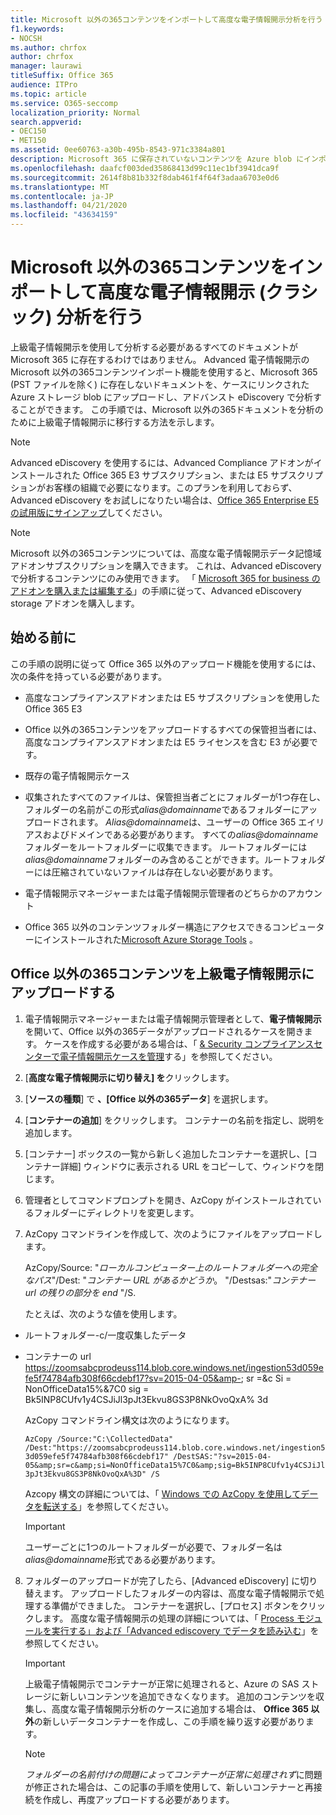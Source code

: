 ```yaml
---
title: Microsoft 以外の365コンテンツをインポートして高度な電子情報開示分析を行う
f1.keywords:
- NOCSH
ms.author: chrfox
author: chrfox
manager: laurawi
titleSuffix: Office 365
audience: ITPro
ms.topic: article
ms.service: O365-seccomp
localization_priority: Normal
search.appverid:
- OEC150
- MET150
ms.assetid: 0ee60763-a30b-495b-8543-971c3384a801
description: Microsoft 365 に保存されていないコンテンツを Azure blob にインポートして、AeD で分析できるようにする手順
ms.openlocfilehash: daafcf003ded35868413d99c11ec1bf3941dca9f
ms.sourcegitcommit: 2614f8b81b332f8dab461f4f64f3adaa6703e0d6
ms.translationtype: MT
ms.contentlocale: ja-JP
ms.lasthandoff: 04/21/2020
ms.locfileid: "43634159"
---
```

# <a name="import-non-microsoft-365-content-for-advanced-ediscovery-classic-analysis"></a>Microsoft 以外の365コンテンツをインポートして高度な電子情報開示 (クラシック) 分析を行う

上級電子情報開示を使用して分析する必要があるすべてのドキュメントが Microsoft 365 に存在するわけではありません。 Advanced 電子情報開示の Microsoft 以外の365コンテンツインポート機能を使用すると、Microsoft 365 (PST ファイルを除く) に存在しないドキュメントを、ケースにリンクされた Azure ストレージ blob にアップロードし、アドバンスト eDiscovery で分析することができます。 この手順では、Microsoft 以外の365ドキュメントを分析のために上級電子情報開示に移行する方法を示します。
  
> [!NOTE]
> Advanced eDiscovery を使用するには、Advanced Compliance アドオンがインストールされた Office 365 E3 サブスクリプション、または E5 サブスクリプションがお客様の組織で必要になります。このプランを利用しておらず、Advanced eDiscovery をお試しになりたい場合は、[Office 365 Enterprise E5 の試用版にサインアップ](https://go.microsoft.com/fwlink/p/?LinkID=698279)してください。 
  
> [!NOTE]
> Microsoft 以外の365コンテンツについては、高度な電子情報開示データ記憶域アドオンサブスクリプションを購入できます。 これは、Advanced eDiscovery で分析するコンテンツにのみ使用できます。 「 [Microsoft 365 for business のアドオンを購入または編集する](https://support.office.com/article/Buy-or-edit-an-add-on-for-Office-365-for-business-4e7b57d6-b93b-457d-aecd-0ea58bff07a6)」の手順に従って、Advanced eDiscovery storage アドオンを購入します。 
  
## <a name="before-you-begin"></a>始める前に

この手順の説明に従って Office 365 以外のアップロード機能を使用するには、次の条件を持っている必要があります。
  
- 高度なコンプライアンスアドオンまたは E5 サブスクリプションを使用した Office 365 E3
    
- Office 以外の365コンテンツをアップロードするすべての保管担当者には、高度なコンプライアンスアドオンまたは E5 ライセンスを含む E3 が必要です。
    
- 既存の電子情報開示ケース
    
- 収集されたすべてのファイルは、保管担当者ごとにフォルダーが1つ存在し、フォルダーの名前がこの形式*alias@domainname*であるフォルダーにアップロードされます。 *Alias@domainname*は、ユーザーの Office 365 エイリアスおよびドメインである必要があります。 すべての*alias@domainname*フォルダーをルートフォルダーに収集できます。 ルートフォルダーには*alias@domainname*フォルダーのみ含めることができます。ルートフォルダーには圧縮されていないファイルは存在しない必要があります。 
    
- 電子情報開示マネージャーまたは電子情報開示管理者のどちらかのアカウント
    
- Office 365 以外のコンテンツフォルダー構造にアクセスできるコンピューターにインストールされた[Microsoft Azure Storage Tools](https://aka.ms/downloadazcopy) 。 
    
## <a name="upload-non-office-365-content-into-advanced-ediscovery"></a>Office 以外の365コンテンツを上級電子情報開示にアップロードする


1. 電子情報開示マネージャーまたは電子情報開示管理者として、**電子情報開示**を開いて、Office 以外の365データがアップロードされるケースを開きます。 ケースを作成する必要がある場合は、「 [ &amp; Security コンプライアンスセンターで電子情報開示ケースを管理](ediscovery-cases.md)する」を参照してください。
    
2. [**高度な電子情報開示に切り替え] を**クリックします。
    
3. [**ソースの種類**] で **、[Office 以外の365データ**] を選択します。
    
4. [**コンテナーの追加**] をクリックします。 コンテナーの名前を指定し、説明を追加します。
    
5. [コンテナー] ボックスの一覧から新しく追加したコンテナーを選択し、[コンテナー詳細] ウィンドウに表示される URL をコピーして、ウィンドウを閉じます。
    
6. 管理者としてコマンドプロンプトを開き、AzCopy がインストールされているフォルダーにディレクトリを変更します。
    
7. AzCopy コマンドラインを作成して、次のようにファイルをアップロードします。
    
    AzCopy/Source: "*ローカルコンピューター上のルートフォルダーへの完全なパス*"/Dest: "*コンテナー URL があるかどうか*。  "/Destsas:"*コンテナー url の残りの部分を end* "/S. 
    
    たとえば、次のような値を使用します。 
    
  - ルートフォルダー-c/一度収集したデータ 
    
  - コンテナーの url https://zoomsabcprodeuss114.blob.core.windows.net/ingestion53d059efe5f74784afb308f66cdebf17?sv=2015-04-05&amp-; sr =&amp;c Si = NonOfficeData15%&amp;7C0 sig = Bk5INP8CUfv1y4CSJiJl3pJt3Ekvu8GS3P8NkOvoQxA% 3d
    
    AzCopy コマンドライン構文は次のようになります。
    
     `AzCopy /Source:"C:\CollectedData" /Dest:"https://zoomsabcprodeuss114.blob.core.windows.net/ingestion53d059efe5f74784afb308f66cdebf17" /DestSAS:"?sv=2015-04-05&amp;sr=c&amp;si=NonOfficeData15%7C0&amp;sig=Bk5INP8CUfv1y4CSJiJl3pJt3Ekvu8GS3P8NkOvoQxA%3D" /S`
    
    Azcopy 構文の詳細については、「 [Windows での AzCopy を使用してデータを転送する](https://docs.microsoft.com/azure/storage/common/storage-use-azcopy)」を参照してください。 
    
    > [!IMPORTANT]
    > ユーザーごとに1つのルートフォルダーが必要で、フォルダー名は*alias@domainname*形式である必要があります。 
  
8. フォルダーのアップロードが完了したら、[Advanced eDiscovery] に切り替えます。 アップロードしたフォルダーの内容は、高度な電子情報開示で処理する準備ができました。 コンテナーを選択し、[プロセス] ボタンをクリックします。 高度な電子情報開示の処理の詳細については、「 [Process モジュールを実行する」および「Advanced ediscovery でデータを読み込む](run-the-process-module-and-load-data-in-advanced-ediscovery.md)」を参照してください。
    
    > [!IMPORTANT]
    > 上級電子情報開示でコンテナーが正常に処理されると、Azure の SAS ストレージに新しいコンテンツを追加できなくなります。 追加のコンテンツを収集し、高度な電子情報開示分析のケースに追加する場合は、 **Office 365 以外**の新しいデータコンテナーを作成し、この手順を繰り返す必要があります。 
  
    > [!NOTE]
    > *フォルダーの名前付けの問題によってコンテナーが正常に処理されず*に問題が修正された場合は、この記事の手順を使用して、新しいコンテナーと再接続を作成し、再度アップロードする必要があります。
